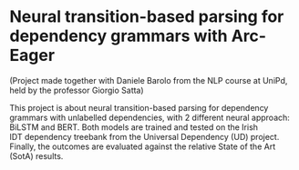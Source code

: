 # Neural transition-based parsing for dependency grammars with Arc-Eager

(Project made together with Daniele Barolo from the NLP course at UniPd, held by the professor Giorgio Satta)

This project is about neural transition-based parsing for dependency grammars with unlabelled dependencies, with 2 different neural approach: BiLSTM and BERT. Both models are trained and tested on the Irish IDT dependency treebank from the Universal Dependency (UD) project. Finally, the outcomes are evaluated against the relative State of the Art (SotA) results.

